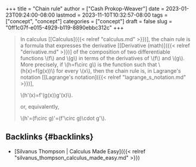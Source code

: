 +++
title = "Chain rule"
author = ["Cash Prokop-Weaver"]
date = 2023-01-23T09:24:00-08:00
lastmod = 2023-11-10T10:32:57-08:00
tags = ["concept", "concept"]
categories = ["concept"]
draft = false
slug = "0ff1c07f-e015-4929-b119-8890ebbc312c"
+++

> In calculus [[Calculus]({{< relref "calculus.md" >}})], the chain rule is a formula that expresses the derivative [[Derivative (math)]({{< relref "derivative.md" >}})] of the composition of two differentiable functions \\(f\\) and \\(g\\) in terms of the derivatives of \\(f\\) and \\(g\\). More precisely, if \\(h=f\circ g\\) is the function such that \\(h(x)=f(g(x))\\) for every \\(x\\), then the chain rule is, in Lagrange's notation [[Lagrange's notation]({{< relref "lagrange_s_notation.md" >}})],
>
> \\(h'(x)=f'(g(x))g'(x)\\).
>
> or, equivalently,
>
> \\(h'=(f\circ g)'=(f'\circ g)\cdot g'\\).


## Backlinks {#backlinks}

-   [Silvanus Thompson | Calculus Made Easy]({{< relref "silvanus_thompson_calculus_made_easy.md" >}})
